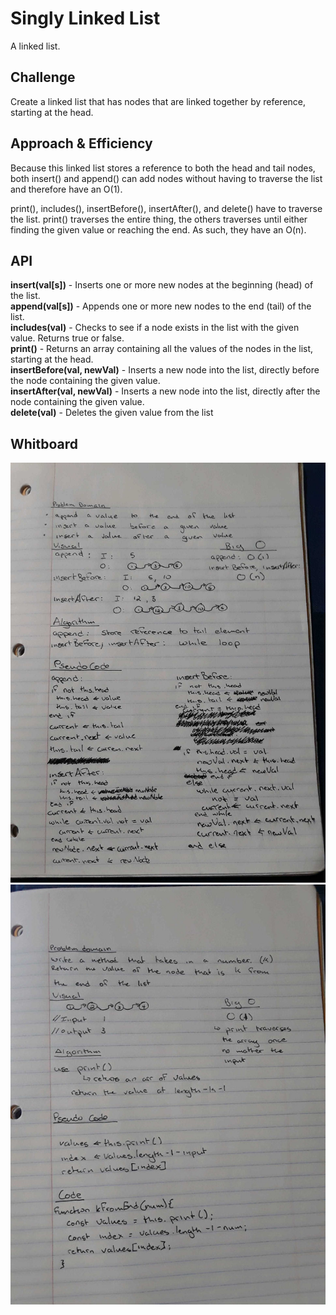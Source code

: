 # Singly Linked List  
A linked list.   
  
## Challenge  
Create a linked list that has nodes that are linked together by reference, starting at the head.    

## Approach & Efficiency
Because this linked list stores a reference to both the head and tail nodes, both insert() and append() can add nodes without having to traverse the list and therefore have an O(1).  
  
print(), includes(), insertBefore(), insertAfter(), and delete() have to traverse the list. print() traverses the entire thing, the others traverses until either finding the given value or reaching the end. As such, they have an O(n).  
  
## API  
**insert(val[s])** - Inserts one or more new nodes at the beginning (head) of the list.  
**append(val[s])** - Appends one or more new nodes to the end (tail) of the list.  
**includes(val)** - Checks to see if a node exists in the list with the given value. Returns true or false.  
**print()** - Returns an array containing all the values of the nodes in the list, starting at the head.  
**insertBefore(val, newVal)** - Inserts a new node into the list, directly before the node containing the given value.  
**insertAfter(val, newVal)** - Inserts a new node into the list, directly after the node containing the given value.  
**delete(val)** - Deletes the given value from the list  
    
## Whitboard  
![whiteboard](https://github.com/MSpake/data-structures-and-algorithms/blob/master/assets/linked_list.jpg)  
![whiteboard2](https://github.com/MSpake/data-structures-and-algorithms/blob/master/assets/linked_list_k_from_end.jpg)

